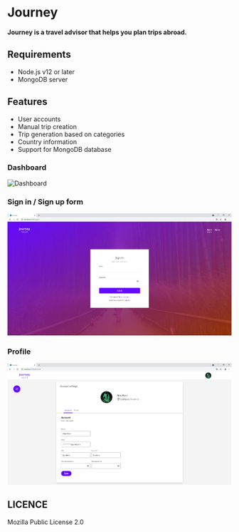 # Journey

**Journey is a travel advisor that helps you plan trips abroad.**

## Requirements

* Node.js v12 or later
* MongoDB server

## Features

* User accounts
* Manual trip creation
* Trip generation based on categories
* Country information
* Support for MongoDB database

### Dashboard

![Dashboard](https://raw.githubusercontent.com/aljaz90/Journey/master/dashboard.png)

### Sign in / Sign up form

![Sign in form](https://raw.githubusercontent.com/aljaz90/Journey/master/login.png)

### Profile

![Profile](https://raw.githubusercontent.com/aljaz90/Journey/master/profile.png)

## LICENCE

Mozilla Public License 2.0
